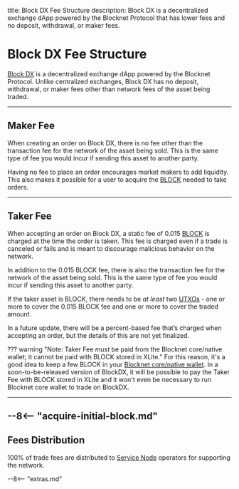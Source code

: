 title: Block DX Fee Structure
description: Block DX is a decentralized exchange dApp powered by the Blocknet Protocol that has lower fees and no deposit, withdrawal, or maker fees.


# Block DX Fee Structure
[Block DX](/blockdx/introduction) is a decentralized exchange dApp powered by the Blocknet Protocol. Unlike centralized exchanges, Block DX has no deposit, withdrawal, or maker fees other than network fees of the asset being traded.

---

## Maker Fee
When creating an order on Block DX, there is no fee other than the transaction fee for the network of the asset being sold. This is the same type of fee you would incur if sending this asset to another party.

Having no fee to place an order encourages market makers to add liquidity. This also makes it possible for a user to acquire the [BLOCK](/blockchain/introduction) needed to take orders.

---

## Taker Fee
When accepting an order on Block DX, a static fee of 0.015 [BLOCK](/blockchain/introduction) is charged at the time the order is taken. This fee is charged even if a trade is canceled or fails and is meant to discourage malicious behavior on the network. 

In addition to the 0.015 BLOCK fee, there is also the transaction fee for the network of the asset being sold. This is the same type of fee you would incur if sending this asset to another party.

If the taker asset is BLOCK, there needs to be *at least* two [UTXOs](/resources/glossary/#utxo) - one or more to cover the 0.015 BLOCK fee and one or more to cover the traded amount. 

In a future update, there will be a percent-based fee that’s charged when accepting an order, but the details of this are not yet finalized.

??? warning "Note: Taker Fee *must* be paid from the Blocknet core/native wallet; it cannot be paid with BLOCK stored in XLite."
	For this reason, it's a good idea to keep a few BLOCK in your
	[Blocknet core/native wallet](/wallet/setup). In a soon-to-be-released version
	of BlockDX, it will be possible to pay the Taker Fee with BLOCK
	stored in XLite and it won't even be necessary to run Blocknet
	core wallet to trade on BlockDX.

---

--8<-- "acquire-initial-block.md"
---

## Fees Distribution
100% of trade fees are distributed to [Service Node](/service-nodes/introduction) operators for supporting the network.













<script type="text/javascript">
// read instructions for related links in ../snippets/extras.md
var relatedLinks = [];
</script>

--8<-- "extras.md"





